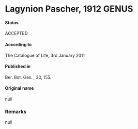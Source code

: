 Lagynion Pascher, 1912 GENUS
=======

#### Status
ACCEPTED

#### According to
The Catalogue of Life, 3rd January 2011

#### Published in
Ber. Bot. Ges. , 30, 155.

#### Original name
null

### Remarks
null